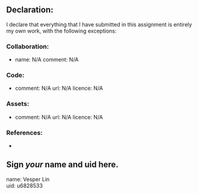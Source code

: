 ## Declaration:

I declare that everything that I have submitted in this assignment is entirely my own work, with the following exceptions:


### Collaboration:
  - name: N/A
    comment: 
      N/A

### Code:
  - comment: N/A
    url: N/A
    licence: N/A
    
### Assets:
  - comment: N/A
    url: N/A
    licence: N/A

### References:
  - 


## Sign *your* name and uid here. 

name: Vesper Lin  
uid: u6828533

